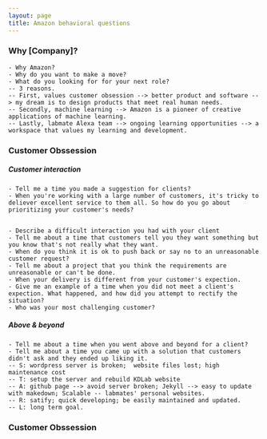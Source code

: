 ```yaml
---
layout: page
title: Amazon behavioral questions
---
```


### Why [Company]?
    - Why Amazon?
    - Why do you want to make a move?
    - What do you looking for for your next role?
    -- 3 reasons. 
    -- First, values customer obsession --> better product and software --> my dream is to design products that meet real human needs.
    -- Secondly, machine learning --> Amazon is a pioneer of creative applications of machine learning.
    -- Lastly, labmate Alexa team --> ongoing learning opportunities --> a workspace that values my learning and development.

### Customer Obssession
##### Customer interaction
    - Tell me a time you made a suggestion for clients?
    - When you're working with a large number of customers, it's tricky to deliever excellent service to them all. So how do you go about prioritizing your customer's needs?


    - Describe a difficult interaction you had with your client
    - Tell me about a time that customers tell you they want something but you know that's not really what they want.
    - When do you think it is ok to push back or say no to an unreasonable customer request?
    - Tell me about a project that you think the requirements are unreasonable or can't be done.
    - When your delivery is different from your customer's expection.
    - Give me an example of a time when you did not meet a client's expection. What happened, and how did you attempt to rectify the situation?
    - Who was your most challenging customer? 
##### Above & beyond
    - Tell me about a time when you went above and beyond for a client?
    - Tell me about a time you came up with a solution that customers didn't ask and they ended up liking it.
    -- S: wordpress server is broken;  website files lost; high maintenance cost
    -- T: setup the server and rebuild KDLab website 
    -- A: github page --> avoid server broken; Jekyll --> easy to update with makedown; Scalable -- labmates' personal websites.
    -- R: satify; quick developing; be easily maintained and updated.
    -- L: long term goal. 
    
### Customer Obssession


